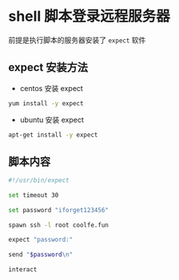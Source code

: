 # shell 脚本登录远程服务器

前提是执行脚本的服务器安装了 `expect` 软件

## expect 安装方法

+ centos 安装 expect

```bash
yum install -y expect
```

+ ubuntu 安装 expect

```bash
apt-get install -y expect
```

## 脚本内容

```sh
#!/usr/bin/expect
 
set timeout 30
 
set password "iforget123456"
 
spawn ssh -l root coolfe.fun
 
expect "password:"
 
send "$password\n"
 
interact
```